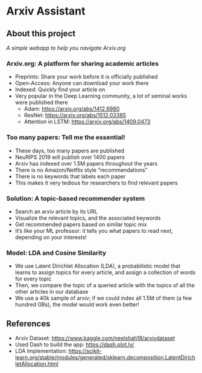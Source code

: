 # Arxiv Assistant

## About this project
*A simple webapp to help you navigate Arxiv.org*

### Arxiv.org: A platform for sharing academic articles

* Preprints: Share your work before it is officially published
* Open-Access: Anyone can download your work there
* Indexed: Quickly find your article on 
* Very popular in the Deep Learning community, a lot of seminal works were published there
  * Adam: https://arxiv.org/abs/1412.6980
  * ResNet: https://arxiv.org/abs/1512.03385
  * Attention in LSTM: https://arxiv.org/abs/1409.0473

### Too many papers: Tell me the essential!

* These days, too many papers are published
* NeuRIPS 2019 will publish over 1400 papers
* Arxiv has indexed over 1.5M papers throughout the years
* There is no Amazon/Netflix style “recommendations”
* There is no keywords that labels each paper
* This makes it very tedious for researchers to find relevant papers

### Solution: A topic-based recommender system

* Search an arxiv article by its URL
* Visualize the relevant topics, and the associated keywords
* Get recommended papers based on similar topic mix
* It’s like your ML professor: it tells you what papers to read next, depending on your interests!

### Model: LDA and Cosine Similarity

* We use Latent Dirichlet Allocation (LDA), a probabilistic model that learns to assign topics for every article, and assign a collection of words for every topic
* Then, we compare the topic of a queried article with the topics of all the other articles in our database
* We use a 40k sample of arxiv; if we could index all 1.5M of them (a few hundred GBs), the model would work even better!


## References
* Arxiv Dataset: https://www.kaggle.com/neelshah18/arxivdataset
* Used Dash to build the app: https://dash.plot.ly/
* LDA Implementation: https://scikit-learn.org/stable/modules/generated/sklearn.decomposition.LatentDirichletAllocation.html
